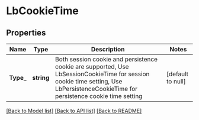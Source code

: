 # LbCookieTime

## Properties
Name | Type | Description | Notes
------------ | ------------- | ------------- | -------------
**Type_** | **string** | Both session cookie and persistence cookie are supported, Use LbSessionCookieTime for session cookie time setting, Use LbPersistenceCookieTime for persistence cookie time setting  | [default to null]

[[Back to Model list]](../README.md#documentation-for-models) [[Back to API list]](../README.md#documentation-for-api-endpoints) [[Back to README]](../README.md)

